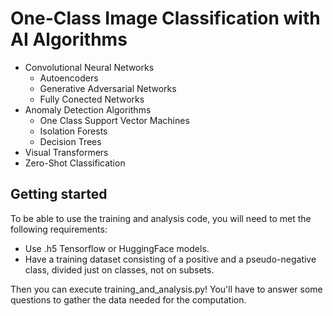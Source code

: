 # One-Class Image Classification with AI Algorithms
- Convolutional Neural Networks
   - Autoencoders
   - Generative Adversarial Networks
   - Fully Conected Networks
- Anomaly Detection Algorithms
   - One Class Support Vector Machines
   - Isolation Forests
   - Decision Trees
- Visual Transformers
- Zero-Shot Classification

## Getting started
To be able to use the training and analysis code, you will need to met the following requirements:
- Use .h5 Tensorflow or HuggingFace models.
- Have a training dataset consisting of a positive and a pseudo-negative class, divided just on classes, not on subsets.

Then you can execute training_and_analysis.py! You'll have to answer some questions to gather the data needed for the computation.
